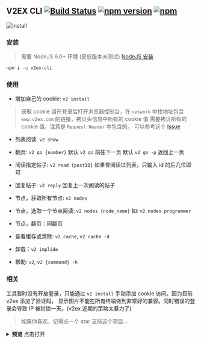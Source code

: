 ## V2EX CLI   [![Build Status](https://travis-ci.org/WittBulter/v2ex-cli.svg?branch=master)](https://travis-ci.org/WittBulter/v2ex-cli)   [![npm version](https://badge.fury.io/js/v2ex-cli.svg)](http://badge.fury.io/js/v2ex-cli)   [![npm](https://img.shields.io/npm/dt/v2ex-cli.svg?style=plastic)](http://npm-stat.com/charts.html?package=v2ex-cli)


![install](https://github.com/WittBulter/v2ex-cli/blob/master/assets/install.png)
### 安装
> 需要 NodeJS 6.0+ 环境 (更低版本未测试) [NodeJS 安装](https://nodejs.org/en/download/current/)

```bash
npm i -g v2ex-cli
```

### 使用
- 增加自己的 cookie: `v2 install`
> 获取 cookie 请在登录后打开浏览器控制台，在 `network` 中找地址包含 `www.v2ex.com` 的链接，拷贝头信息中所有的 cookie 值
> 需要拷贝所有的 cookie 值，注意是 `Request Header` 中包含的。
> 可以参考这个 [Issue](https://github.com/WittBulter/v2ex-cli/issues/9)

- 列表阅读: `v2 show`

- 翻页: `v2 go {number}`
  默认 `v2 go` 前往下一页
  默认 `v2 go -p` 返回上一页

- 阅读指定帖子: `v2 read {postID}`
  如果曾阅读过列表，只输入 id 的后几位即可

- 回复帖子: `v2 reply`
  回复上一次阅读的帖子

- 节点，获取所有节点: `v2 nodes`

- 节点，选取一个节点阅读: `v2 nodes {node_name}`
  如: `v2 nodes programmer`

- 节点，翻页：同翻页

- 查看缓存或清除: `v2 cache`, `v2 cache -d`

- 卸载：`v2 implide`

- 帮助: `v2`, `v2 {command} -h`


### 相关

工具暂时没有开放登录，只能通过 `v2 install` 手动添加 cookie 访问。因为目前 v2ex 添加了验证码，
显示图片不能在所有终端做到非常好的兼容。同时错误的登录会导致 IP 被封锁一天。(v2ex 近期的策略太暴力了)

> 如果你喜欢，记得点一个 star 支持这个项目...

<p><details>
  <summary><b>预览</b> 点击打开</summary>
  <ul>
    <li>
      <h3>安装</h3>
      <img src="https://github.com/WittBulter/v2ex-cli/blob/master/assets/install.png">
    </li>
    <li>
      <h3>列表</h3>
      <img src="https://github.com/WittBulter/v2ex-cli/blob/master/assets/read.png">
    </li>
    <li>
      <h3>阅读</h3>
      <img src="https://github.com/WittBulter/v2ex-cli/blob/master/assets/read2.png">
    </li>
    <li>
      <h3>节点</h3>
      <img src="https://github.com/WittBulter/v2ex-cli/blob/master/assets/node.png">
    </li>
    <li>
      <h3>回复</h3>
      <img src="https://github.com/WittBulter/v2ex-cli/blob/master/assets/reply.png">
    </li>
  </ul>
</details></p>











